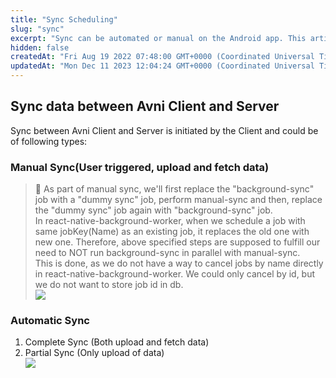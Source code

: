 ```yaml
---
title: "Sync Scheduling"
slug: "sync"
excerpt: "Sync can be automated or manual on the Android app. This article talks about the different triggers of sync"
hidden: false
createdAt: "Fri Aug 19 2022 07:48:00 GMT+0000 (Coordinated Universal Time)"
updatedAt: "Mon Dec 11 2023 12:04:24 GMT+0000 (Coordinated Universal Time)"
---
```

## Sync data between Avni Client and Server

Sync between Avni Client and Server is initiated by the Client and could be of following types:

### Manual Sync(User triggered, upload and fetch data)

> 📘 As part of manual sync, we'll first replace the "background-sync" job with a "dummy sync" job, perform manual-sync and then, replace the "dummy sync" job again with "background-sync" job.  
> In react-native-background-worker, when we schedule a job with same jobKey(Name) as an existing job, it replaces the old one with new one. Therefore, above specified steps are supposed to fulfill our need to NOT run background-sync in parallel with manual-sync.  
> This is done, as we do not have a way to cancel jobs by name directly in react-native-background-worker. We could only cancel by id, but we do not want to store job id in db.  
> ![](https://files.readme.io/2dcc00c-ManualAndDummySync.png)

### Automatic Sync

1. Complete Sync (Both upload and fetch data)
2. Partial Sync (Only upload of data)  
   ![](https://files.readme.io/d567681-Screenshot_2023-10-30_at_12.08.26_PM.png)
